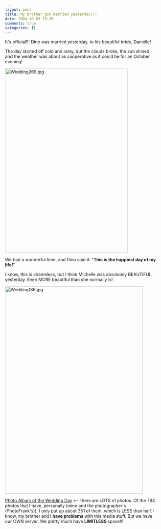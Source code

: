 ```yaml
---
layout: post
title: My brother got married yesterday!!!
date: 2004-10-03 23:39
comments: true
categories: []
---
```

It's official!!! Dino was married yesterday, to his beautiful bride, Danielle!

The day started off cold and rainy, but the clouds broke, the sun shined, and the weather was about as cooperative as it could be for an October evening!

<a href="http://peterfilias.com/archives/Wedding269.jpg"><img alt="Wedding269.jpg" src="http://peterfilias.com/archives/Wedding269-thumb.jpg" width="400" height="601" /></a>

We had a wonderful time, and Dino said it: "<strong>This is the happiest day of my life!</strong>"

I know, this is shameless, but I think Michelle was absolutely BEAUTIFUL yesterday. Even MORE beautiful than she normally is!

<a href="http://peterfilias.com/archives/Wedding186.jpg"><img alt="Wedding186.jpg" src="http://peterfilias.com/archives/Wedding186-thumb.jpg" width="450" height="676" /></a>

<a href="http://www.filias.com/cgi-bin/album.pl?album=2004%20Albums/10.02.2004.DinoDaniWedding">Photo Album of the Wedding Day</a> <-- there are LOTS of photos. Of the 764 photos that I have, personally (mine and the photographer's (PhotoFrank's)), I only put up about 351 of them, which is LESS than half. I know, my brother and I <strong>have problems</strong> with this media stuff. But we have our OWN server. We pretty much have <strong>LIMITLESS </strong>space!!!
